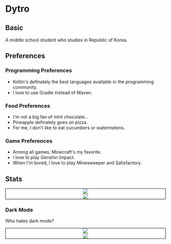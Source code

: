 # Dytro
## Basic
A middle school student who studies in Republic of Korea.

## Preferences
### Programming Preferences
* Kotlin's definately the best languages available in the programming community.
* I love to use Gradle instead of Maven.
### Food Preferences
* I'm not a big fan of mint chocolate...
* Pineapple definately goes on pizza.
* For me, I don't like to eat cucumbers or watermelons.
### Game Preferences
* Among all games, Minecraft's my favorite.
* I love to play Genshin Impact.
* When I'm bored, I love to play Minesweeper and Satisfactory.

## Stats
<div style="border:1px solid black;background: white;" align="center">
  <img src="https://github-readme-stats.vercel.app/api?username=dytroInc" />
  <br/>
  <img src="https://github-readme-stats.vercel.app/api/top-langs?username=dytroInc" />
</div>

### Dark Mode
<p>Who hates dark mode?</p>
<div style="border:1px solid black;background: white;" align="center">
  <img src="https://github-readme-stats.vercel.app/api?username=dytroInc&theme=dark"" />
  <br/>
  <img src="https://github-readme-stats.vercel.app/api/top-langs?username=dytroInc&theme=dark" />
</div>

